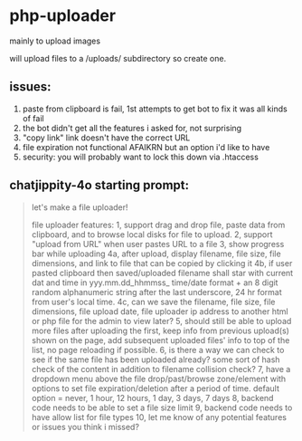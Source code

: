 # php-uploader
mainly to upload images

will upload files to a /uploads/ subdirectory so create one.

## issues:
1. paste from clipboard is fail, 1st attempts to get bot to fix it was all kinds of fail
2. the bot didn't get all the features i asked for, not surprising
3. "copy link" link doesn't have the correct URL
4. file expiration not functional AFAIKRN but an option i'd like to have
5. security: you will probably want to lock this down via .htaccess

## chatjippity-4o starting prompt:
> let's make a file uploader!
>
> file uploader features:
> 1, support drag and drop file, paste data from clipboard, and to browse local disks for file to upload.
> 2, support "upload from URL" when user pastes URL to a file
> 3, show progress bar while uploading
> 4a, after upload, display filename, file size, file dimensions, and link to file that can be copied by clicking it
> 4b, if user pasted clipboard then saved/uploaded filename shall star with current dat and time in yyy.mm.dd_hhmmss_ time/date format + an 8 digit random alphanumeric string after the last underscore, 24 hr format from user's local time.
> 4c, can we save the filename, file size, file dimensions, file upload date, file uploader ip address to another html or php file for the admin to view later?
> 5, should still be able to upload more files after uploading the first, keep info from previous upload(s) shown on the page, add subsequent uploaded files' info to top of the list, no page reloading if possible.
> 6, is there a way we can check to see if the same file has been uploaded already? some sort of hash check of the content in addition to filename collision check?
> 7, have a dropdown menu above the file drop/past/browse zone/element with options to set file expiration/deletion after a period of time.  default option = never, 1 hour, 12 hours, 1 day, 3 days, 7 days
> 8, backend code needs to be able to set a file size limit
> 9, backend code needs to have allow list for file types
> 10, let me know of any potential features or issues you think i missed?

